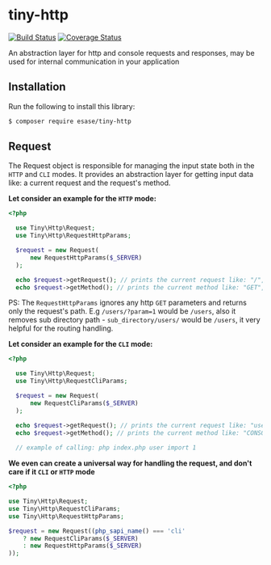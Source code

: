 # tiny-http

[![Build Status](https://travis-ci.com/esase/tiny-http.svg?branch=master)](https://travis-ci.com/github/esase/tiny-http/builds)
[![Coverage Status](https://coveralls.io/repos/github/esase/tiny-http/badge.svg?branch=master)](https://coveralls.io/github/esase/tiny-http?branch=master)

An abstraction layer for http and console requests and responses, may be used for internal communication in your application

## Installation

Run the following to install this library:

```bash
$ composer require esase/tiny-http
```

## Request

The Request object is responsible for managing the input state both in the `HTTP` and `CLI` modes. 
It provides an abstraction layer for getting input data like: a current request and the request's method. 

**Let consider an example for the `HTTP` mode:**

```php
<?php 

  use Tiny\Http\Request;
  use Tiny\Http\RequestHttpParams;

  $request = new Request(
      new RequestHttpParams($_SERVER)
  );

  echo $request->getRequest(); // prints the current request like: "/", "/users", "/documents/view", etc
  echo $request->getMethod(); // prints the current method like: "GET", "POST", "DELETE", etc
```

PS: The `RequestHttpParams` ignores any http `GET` parameters and returns only the request's path. 
E.g `/users/?param=1` would be `/users`, also it removes sub directory path - `sub_directory/users/` would be `/users`, it very
helpful for the routing handling.

**Let consider an example for the `CLI` mode:**


```php
<?php 

  use Tiny\Http\Request;
  use Tiny\Http\RequestCliParams;

  $request = new Request(
      new RequestCliParams($_SERVER)
  );

  echo $request->getRequest(); // prints the current request like: "users", "user import 1", etc
  echo $request->getMethod(); // prints the current method like: "CONSOLE"
  
  // example of calling: php index.php user import 1
```

**We even can create a universal way for handling the request, and don't care if it `CLI` or `HTTP` mode**

```php
<?php 

use Tiny\Http\Request;
use Tiny\Http\RequestCliParams;
use Tiny\Http\RequestHttpParams;

$request = new Request((php_sapi_name() === 'cli' 
    ? new RequestCliParams($_SERVER) 
    : new RequestHttpParams($_SERVER)
));
```
